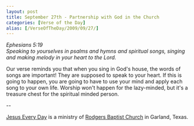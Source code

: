 ```yaml
---
layout: post
title: September 27th - Partnership with God in the Church
categories: [Verse of the Day]
alias: [/VerseOfTheDay/2009/09/27/]
---
```


_Ephesians 5:19  
Speaking to yourselves in psalms and hymns and spiritual songs,
singing and making melody in your heart to the Lord._

Our verse reminds you that when you sing in God's house, the words
of songs are important! They are supposed to speak to your heart. If
this is going to happen, you are going to have to use your mind and
apply each song to your own life. Worship won't happen for the
lazy-minded, but it's a treasure chest for the spiritual minded
person.

 --

<a href=http://jesuseveryday.net>Jesus Every Day</a> is a ministry of <a href=http://rodgersbaptist.net>Rodgers Baptist Church</a> in Garland, Texas.
